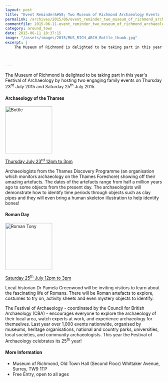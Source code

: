 ```yaml
---
layout: post
title: "Event Reminder&#58; Two Museum of Richmond Archaeology Events - July 2015"
permalink: /archives/2015/06/event_reminder_two_museum_of_richmond_archaeology.html
commentfile: 2015-06-11-event_reminder_two_museum_of_richmond_archaeology
category: around_town
date: 2015-06-11 18:37:15
image: "/assets/images/2015/MUS_RICH_ARCH_Bottle_thumb.jpg"
excerpt: |
    The Museum of Richmond is delighted to be taking part in this year's Festival of Archaeology by hosting two engaging family events on Thursday 23<sup>rd</sup> July 2015 and Saturday 25<sup>th</sup>  July 2015.
    
    

---
```


The Museum of Richmond is delighted to be taking part in this year's Festival of Archaeology by hosting two engaging family events on Thursday 23<sup>rd</sup> July 2015 and Saturday 25<sup>th</sup> July 2015.

#### Archaeology of the Thames

<a href="/assets/images/2015/MUS_RICH_ARCH_Bottle.jpg" title="See larger version of -  Bottle"><img src="/assets/images/2015/MUS_RICH_ARCH_Bottle_thumb.jpg" width="150" height="150" alt=" Bottle" class="photo right" /></a>

[Thursday July 23<sup>rd</sup> 12pm to 3pm](/event/event/200705145027)

Archaeologists from the Thames Discovery Programme (an organisation which monitors archaeology on the Thames Foreshore) showing off their amazing artefacts. The dates of the artefacts range from half a million years ago to some objects from the present day. The archaeologists will demonstrate how to identify time periods through objects such as clay pipes and they will even bring a human skeleton illustration to help identify bones!

#### Roman Day

<a href="/assets/images/2015/MUS_RICH_ARCH_Roman-Tony.jpg" title="See larger version of - Roman Tony"><img src="/assets/images/2015/MUS_RICH_ARCH_Roman-Tony_thumb.jpg" width="150" height="150" alt="Roman Tony" class="photo right" /></a>

[Saturday 25<sup>th</sup> July 12pm to 3pm](/event/event/200705145028)

Local historian Dr Pamela Greenwood will be inviting visitors to learn about the fascinating life of Romans. There will be Roman artefacts to explore, costumes to try on, activity sheets and even mystery objects to identify.

The Festival of Archaeology - coordinated by the Council for British Archaeology (CBA) - encourages everyone to explore the archaeology of their local area, watch experts at work, and experience archaeology for themselves. Last year over 1,000 events nationwide, organised by museums, heritage organisations, national and country parks, universities, local societies, and community archaeologists. This year the Festival of Archaeology celebrates its 25<sup>th</sup> year!

#### More Information

-   Museum of Richmond, Old Town Hall (Second Floor) Whittaker Avenue, Surrey, TW9 1TP
-   Free Entry, open to all ages
